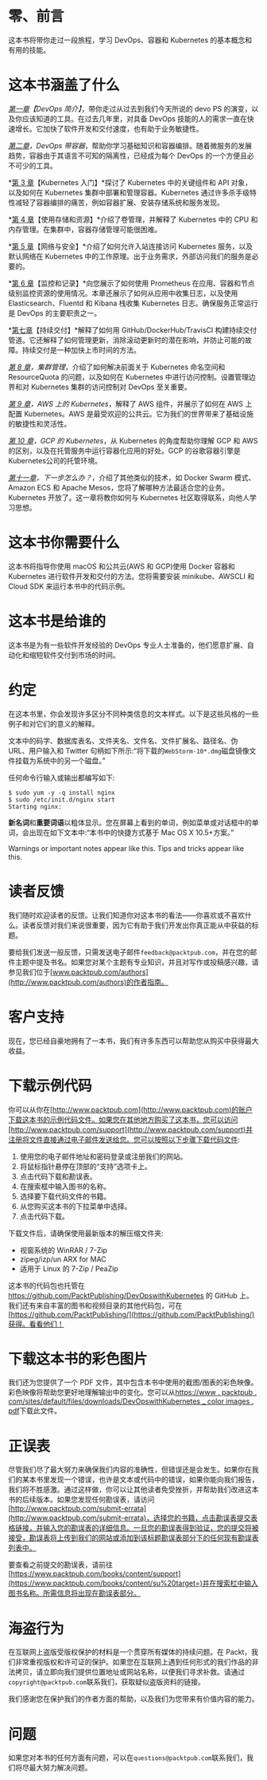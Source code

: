 # 零、前言

这本书将带你走过一段旅程，学习 DevOps、容器和 Kubernetes 的基本概念和有用的技能。

# 这本书涵盖了什么

*[第一章](01.html#KVCC0-6c8359cae3d4492eb9973d94ec3e4f1e)【DevOps 简介】*，带你走过从过去到我们今天所说的 devo PS 的演变，以及你应该知道的工具。在过去几年里，对具备 DevOps 技能的人的需求一直在快速增长。它加快了软件开发和交付速度，也有助于业务敏捷性。

*[第二章](02.html#1CQAE0-6c8359cae3d4492eb9973d94ec3e4f1e)，DevOps 带容器*，帮助你学习基础知识和容器编排。随着微服务的发展趋势，容器由于其语言不可知的隔离性，已经成为每个 DevOps 的一个方便且必不可少的工具。

*[第 3 章](03.html#22O7C0-6c8359cae3d4492eb9973d94ec3e4f1e)【Kubernetes 入门】*探讨了 Kubernetes 中的关键组件和 API 对象，以及如何在 Kubernetes 集群中部署和管理容器。Kubernetes 通过许多杀手级特性减轻了容器编排的痛苦，例如容器扩展、安装存储系统和服务发现。

*[第 4 章](04.html#3279U0-6c8359cae3d4492eb9973d94ec3e4f1e)【使用存储和资源】*介绍了卷管理，并解释了 Kubernetes 中的 CPU 和内存管理。在集群中，容器存储管理可能很困难。

*[第 5 章](05.html#3O56S0-6c8359cae3d4492eb9973d94ec3e4f1e)【网络与安全】*介绍了如何允许入站连接访问 Kubernetes 服务，以及默认网络在 Kubernetes 中的工作原理。出于业务需求，外部访问我们的服务是必要的。

*[第 6 章](06.html#43JDK0-6c8359cae3d4492eb9973d94ec3e4f1e)【监控和记录】*向您展示了如何使用 Prometheus 在应用、容器和节点级别监控资源的使用情况。本章还展示了如何从应用中收集日志，以及使用 Elasticsearch、Fluentd 和 Kibana 栈收集 Kubernetes 日志。确保服务正常运行是 DevOps 的主要职责之一。

*[第七章](07.html#4REBM0-6c8359cae3d4492eb9973d94ec3e4f1e)【持续交付】*解释了如何用 GitHub/DockerHub/TravisCI 构建持续交付管道。它还解释了如何管理更新，消除滚动更新时的潜在影响，并防止可能的故障。持续交付是一种加快上市时间的方法。

*[第 8 章](08.html#5J99O0-6c8359cae3d4492eb9973d94ec3e4f1e)，集群管理*，介绍了如何解决前面关于 Kubernetes 命名空间和 ResourceQuota 的问题，以及如何在 Kubernetes 中进行访问控制。设置管理边界和对 Kubernetes 集群的访问控制对 DevOps 至关重要。

*[第 9 章](09.html#6NGV40-6c8359cae3d4492eb9973d94ec3e4f1e)，AWS 上的 Kubernetes*，解释了 AWS 组件，并展示了如何在 AWS 上配置 Kubernetes。AWS 是最受欢迎的公共云。它为我们的世界带来了基础设施的敏捷性和灵活性。

*[第 10 章](10.html#7BHQU0-6c8359cae3d4492eb9973d94ec3e4f1e)，GCP 的 Kubernetes*，从 Kubernetes 的角度帮助你理解 GCP 和 AWS 的区别，以及在托管服务中运行容器化应用的好处。GCP 的谷歌容器引擎是Kubernetes公司的托管环境。

*[第十一章](11.html#80H7A0-6c8359cae3d4492eb9973d94ec3e4f1e)，下一步怎么办？*，介绍了其他类似的技术，如 Docker Swarm 模式、Amazon ECS 和 Apache Mesos，您将了解哪种方法最适合您的业务。Kubernetes 开放了。这一章将教你如何与 Kubernetes 社区取得联系，向他人学习思想。

# 这本书你需要什么

这本书将指导你使用 macOS 和公共云(AWS 和 GCP)使用 Docker 容器和 Kubernetes 进行软件开发和交付的方法。您将需要安装 minikube、AWSCLI 和 Cloud SDK 来运行本书中的代码示例。

# 这本书是给谁的

这本书是为有一些软件开发经验的 DevOps 专业人士准备的，他们愿意扩展、自动化和缩短软件交付到市场的时间。

# 约定

在这本书里，你会发现许多区分不同种类信息的文本样式。以下是这些风格的一些例子和对它们的意义的解释。

文本中的码字、数据库表名、文件夹名、文件名、文件扩展名、路径名、伪 URL、用户输入和 Twitter 句柄如下所示:“将下载的`WebStorm-10*.dmg`磁盘镜像文件挂载为系统中的另一个磁盘。”

任何命令行输入或输出都编写如下:

```
$ sudo yum -y -q install nginx
$ sudo /etc/init.d/nginx start
Starting nginx: 
```

**新名词**和**重要词语**以粗体显示。您在屏幕上看到的单词，例如菜单或对话框中的单词，会出现在如下文本中:“本书中的快捷方式基于 Mac OS X 10.5+方案。”

Warnings or important notes appear like this. Tips and tricks appear like this.

# 读者反馈

我们随时欢迎读者的反馈。让我们知道你对这本书的看法——你喜欢或不喜欢什么。读者反馈对我们来说很重要，因为它有助于我们开发出你真正能从中获益的标题。

要给我们发送一般反馈，只需发送电子邮件`feedback@packtpub.com`，并在您的邮件主题中提及书名。如果您对某个主题有专业知识，并且对写作或投稿感兴趣，请参见我们位于[www.packtpub.com/authors](http://www.packtpub.com/authors)的作者指南。

# 客户支持

现在，您已经自豪地拥有了一本书，我们有许多东西可以帮助您从购买中获得最大收益。

# 下载示例代码

你可以从你在[http://www.packtpub.com](http://www.packtpub.com)的账户下载这本书的示例代码文件。如果您在其他地方购买了这本书，您可以访问[http://www.packtpub.com/support](http://www.packtpub.com/support)并注册将文件直接通过电子邮件发送给您。您可以按照以下步骤下载代码文件:

1.  使用您的电子邮件地址和密码登录或注册我们的网站。
2.  将鼠标指针悬停在顶部的“支持”选项卡上。
3.  点击代码下载和勘误表。
4.  在搜索框中输入图书的名称。
5.  选择要下载代码文件的书籍。
6.  从您购买这本书的下拉菜单中选择。
7.  点击代码下载。

下载文件后，请确保使用最新版本的解压缩文件夹:

*   视窗系统的 WinRAR / 7-Zip
*   zipeg/izp/un ARX for MAC
*   适用于 Linux 的 7-Zip / PeaZip

这本书的代码包也托管在 https://github.com/PacktPublishing/DevOpswithKubernetes 的 GitHub 上。我们还有来自丰富的图书和视频目录的其他代码包，可在[https://github.com/PacktPublishing/](https://github.com/PacktPublishing/)获得。看看他们！

# 下载这本书的彩色图片

我们还为您提供了一个 PDF 文件，其中包含本书中使用的截图/图表的彩色映像。彩色映像将帮助您更好地理解输出中的变化。您可以从[https://www . packtpub . com/sites/default/files/downloads/DevOpswithKubernetes _ color images . pdf](https://www.packtpub.com/sites/default/files/downloads/devOpswithkubernetes_ColorImages.pdf)下载此文件。

# 正误表

尽管我们尽了最大努力来确保我们内容的准确性，但错误还是会发生。如果你在我们的某本书里发现一个错误，也许是文本或代码中的错误，如果你能向我们报告，我们将不胜感激。通过这样做，你可以让其他读者免受挫折，并帮助我们改进这本书的后续版本。如果您发现任何勘误表，请访问[http://www.packtpub.com/submit-errata](http://www.packtpub.com/submit-errata)，选择您的书籍，点击勘误表提交表格链接，并输入您的勘误表的详细信息。一旦您的勘误表得到验证，您的提交将被接受，勘误表将上传到我们的网站或添加到该标题勘误表部分下的任何现有勘误表列表中。

要查看之前提交的勘误表，请前往[https://www.packtpub.com/books/content/support](https://www.packtpub.com/books/content/su%20target=)并在搜索栏中输入图书名称。所需信息将出现在勘误表部分。

# 海盗行为

在互联网上盗版受版权保护的材料是一个贯穿所有媒体的持续问题。在 Packt，我们非常重视版权和许可证的保护。如果您在互联网上遇到任何形式的我们作品的非法拷贝，请立即向我们提供位置地址或网站名称，以便我们寻求补救。请通过`copyright@packtpub.com`联系我们，获取疑似盗版资料的链接。

我们感谢您在保护我们的作者方面的帮助，以及我们为您带来有价值内容的能力。

# 问题

如果您对本书的任何方面有问题，可以在`questions@packtpub.com`联系我们，我们将尽最大努力解决问题。